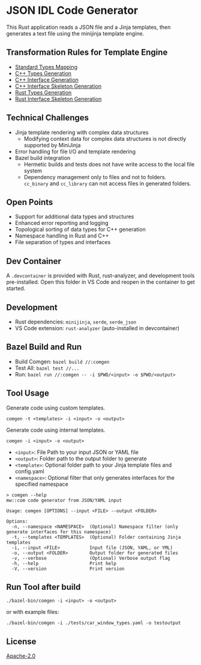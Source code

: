 # JSON IDL Code Generator

This Rust application reads a JSON file and a Jinja templates, then generates a text file using the minijinja template engine.

## Transformation Rules for Template Engine
- [Standard Types Mapping](doc/StandardDataTypeMapping.MD)
- [C++ Types Generation](doc/Cpp_Types_Gen.MD)
- [C++ Interface Generation](doc/Cpp_Interface_Gen.MD)
- [C++ Interface Skeleton Generation](doc/Cpp_Skeleton_Gen.MD)
- [Rust Types Generation](doc/Rust_Types_Gen.MD)
- [Rust Interface Skeleton Generation](doc/Rust_Interface_Gen.MD)

## Technical Challenges
- Jinja template rendering with complex data structures
  - Modifying context data for complex data structures is not directly supported by MiniJinja
- Error handling for file I/O and template rendering
- Bazel build integration
  - Hermetic builds and tests does not have write access to the local file system
  - Dependency management only to files and not to folders.<br>
    `cc_binary` and `cc_library` can not access files in generated folders.

## Open Points
- Support for additional data types and structures
- Enhanced error reporting and logging
- Topological sorting of data types for C++ generation
- Namespace handling in Rust and C++
- File separation of types and interfaces

## Dev Container

A `.devcontainer` is provided with Rust, rust-analyzer, and development tools pre-installed. Open this folder in VS Code and reopen in the container to get started.

## Development
- Rust dependencies: `minijinja`, `serde`, `serde_json`
- VS Code extension: `rust-analyzer` (auto-installed in devcontainer)

## Bazel Build and Run
- Build Comgen: `bazel build //:comgen`
- Test All: `bazel test //...`
- Run: `bazel run //:comgen -- -i $PWD/<input> -o $PWD/<output>`

## Tool Usage

Generate code using custom templates.
```
comgen -t <templates> -i <input> -o <output>
```

Generate code using internal templates.
```
comgen -i <input> -o <output>
```

- `<input>`: File Path to your input JSON or YAML file
- `<output>`: Folder path to the output folder to generate
- `<template>`: Optional folder path to your Jinja template files and config.yaml
- `<namespace>`: Optional filter that only generates interfaces for the specified namespace

```
> comgen --help
mw::com code generator from JSON/YAML input

Usage: comgen [OPTIONS] --input <FILE> --output <FOLDER>

Options:
  -n, --namespace <NAMESPACE>  (Optional) Namespace filter (only generate interfaces for this namespace)
  -t, --templates <TEMPLATES>  (Optional) Folder containing Jinja templates
  -i, --input <FILE>           Input file (JSON, YAML, or YML)
  -o, --output <FOLDER>        Output folder for generated files
  -v, --verbose                (Optional) Verbose output flag
  -h, --help                   Print help
  -V, --version                Print version
```

## Run Tool after build
`./bazel-bin/comgen -i <input> -o <output>`

or with example files:

`./bazel-bin/comgen -i ./tests/car_window_types.yaml -o testoutput`

## License
[Apache-2.0](https://www.apache.org/licenses/LICENSE-2.0)

